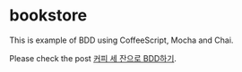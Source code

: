 # bookstore
This is example of BDD using CoffeeScript, Mocha and Chai.

Please check the post [커피 세 잔으로 BDD하기](http://haruair.com/blog/2621).
